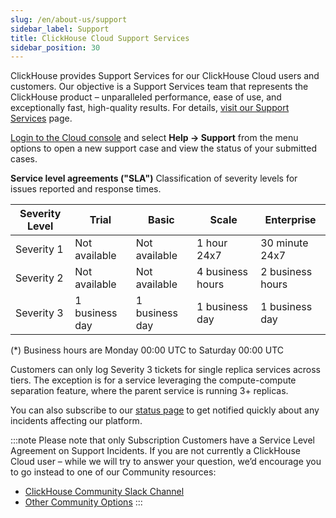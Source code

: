 ```yaml
---
slug: /en/about-us/support
sidebar_label: Support
title: ClickHouse Cloud Support Services
sidebar_position: 30
---
```


ClickHouse provides Support Services for our ClickHouse Cloud users and customers. Our objective is a Support Services team that represents the ClickHouse product – unparalleled performance, ease of use, and exceptionally fast, high-quality results. For details, [visit our Support Services](https://clickhouse.com/support/program/) page.

[Login to the Cloud console](https://clickhouse.cloud/support) and select **Help -> Support** from the menu options to open a new support case and view the status of your submitted cases. 

**Service level agreements ("SLA")**
Classification of severity levels for issues reported and response times.

| Severity Level  | Trial                 | Basic                    | Scale                      | Enterprise                                                                             |
|-----------------|-----------------------|--------------------------|----------------------------|----------------------------------------------------------------------------------------|
| Severity 1      | Not available         | Not available            | 1 hour 24x7                | 30 minute 24x7                                                                         |
| Severity 2      | Not available         | Not available            | 4 business hours           | 2 business hours                                                                       |
| Severity 3      | 1 business day        | 1 business day           | 1 business day             | 1 business day                                                                         | 

(*) Business hours are Monday 00:00 UTC to Saturday 00:00 UTC

Customers can only log Severity 3 tickets for single replica services across tiers. The exception is for a service leveraging the compute-compute separation feature, where the parent service is running 3+ replicas.

You can also subscribe to our [status page](https://status.clickhouse.com) to get notified quickly about any incidents affecting our platform.

:::note
Please note that only Subscription Customers have a Service Level Agreement on Support Incidents. If you are not currently a ClickHouse Cloud user – while we will try to answer your question, we’d encourage you to go instead to one of our Community resources:

- [ClickHouse Community Slack Channel](https://clickhouse.com/slack)
- [Other Community Options](https://github.com/ClickHouse/ClickHouse/blob/master/README.md#useful-links)
:::
